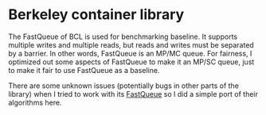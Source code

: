 # Berkeley container library

The FastQueue of BCL is used for benchmarking baseline. It supports multiple writes and multiple reads, but reads and writes must be separated by a barrier. In other words, FastQueue is an MP/MC queue. For fairness, I optimized out some aspects of FastQueue to make it an MP/SC queue, just to make it fair to use FastQueue as a baseline.

There are some unknown issues (potentially bugs in other parts of the library) when I tried to work with its [FastQueue](https://github.com/Huy-DNA/bcl/blob/5a2a20717b2ca2eb11242bbaa893a2536057594e/bcl/containers/FastQueue.hpp) so I did a simple port of their algorithms here.
